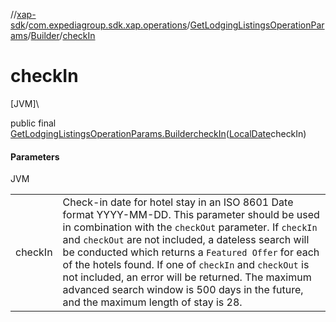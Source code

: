 //[xap-sdk](../../../../index.md)/[com.expediagroup.sdk.xap.operations](../../index.md)/[GetLodgingListingsOperationParams](../index.md)/[Builder](index.md)/[checkIn](check-in.md)

# checkIn

[JVM]\

public final [GetLodgingListingsOperationParams.Builder](index.md)[checkIn](check-in.md)([LocalDate](https://docs.oracle.com/javase/8/docs/api/java/time/LocalDate.html)checkIn)

#### Parameters

JVM

| | |
|---|---|
| checkIn | Check-in date for hotel stay in an ISO 8601 Date format YYYY-MM-DD.  This parameter should be used in combination with the `checkOut` parameter.  If `checkIn` and `checkOut` are not included, a dateless search will be conducted which returns a `Featured Offer` for each of the hotels found.  If one of `checkIn` and `checkOut` is not included, an error will be returned.  The maximum advanced search window is 500 days in the future, and the maximum length of stay is 28. |
